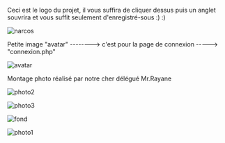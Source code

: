 Ceci est le logo du projet, il vous suffira de cliquer dessus puis un anglet souvrira et vous suffit seulement d'enregistré-sous :) :) 


![narcos](https://user-images.githubusercontent.com/68733689/90730951-47417f00-e2c9-11ea-9923-e021aba41e76.png)

Petite image "avatar" --------> c'est pour la page de connexion -----> "connexion.php"

![avatar](https://user-images.githubusercontent.com/68733689/91145383-a8949400-e6b5-11ea-8ec3-87dfb16154ba.jpg)


Montage photo réalisé par notre cher délégué Mr.Rayane 

![photo2](https://user-images.githubusercontent.com/68733689/90731527-17df4200-e2ca-11ea-9fad-dac67f383392.jpg)


![photo3](https://user-images.githubusercontent.com/68733689/90731749-61c82800-e2ca-11ea-96ab-64c539cd71da.jpg)



![fond](https://user-images.githubusercontent.com/68733689/90745833-a48cfe80-e2d0-11ea-86a8-73a48d64dcf1.jpg)


![photo1](https://user-images.githubusercontent.com/68733689/90748185-2598c580-e2d2-11ea-9227-6fdd7710004e.jpg)

